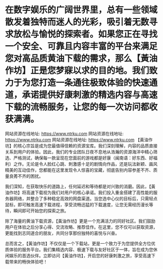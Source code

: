 # 在数字娱乐的广阔世界里，总有一些领域散发着独特而迷人的光彩，吸引着无数寻求放松与愉悦的探索者。如果您正在寻找一个安全、可靠且内容丰富的平台来满足您对高品质黄油下载的需求，那么【黃油作坊】正是您梦寐以求的目的地。我们致力于为您打造一条通往极致体验的快速通道，承诺提供好康刺激的精选内容与高速下载的流畅服务，让您的每一次访问都收获满满。
网站资源在线地址: https://www.ntrku.com
网站资源在线地址: https://www.ntrku.com
网站资源在线地址: https://www.ntrku.com
【黃油作坊】的核心宗旨是成为您最值得信赖的资源宝库。我们深刻理解，内容的品质直接关系到用户的体验。因此，我们的专业团队日夜不息地从浩瀚的资源海洋中精心筛选、严格测试，确保每一款呈现在您面前的游戏都是好康（闽南语：好东西、好福利）之作。无论是令人脸红心跳、刺激感十足的剧情向作品，还是玩法新颖、画风精美的互动佳作，您都能在这里发现令人惊喜的宝藏，彻底告别内容参差不齐、质量良莠不齐的困扰。

我们深知，在获取快乐的道路上，任何延迟和等待都是对兴致的消磨。因此，【黃油作坊】将高速下载视为我们对用户的核心承诺。我们投入重金搭建了高性能的服务器网络，并整合了多种稳定高效的网盘渠道。当您选中心仪的目标后，只需轻点鼠标，即可触发高速下载进程，享受流畅迅猛的下载速度，让您无需经历漫长等待，瞬间即可开始您的探索之旅。

除了海量的黄油下载资源，【黃油作坊】更是一个充满活力的同好社区。我们鼓励用户在体验之后分享心得、交流攻略、推荐佳作。在这里，您不仅可以获取资源，更能找到志同道合的朋友，共同分享那份独特的喜悦与兴奋。

总而言之，【黃油作坊】不仅仅是一个下载站，更是一个致力于为您提供全方位优质体验的服务平台。我们集精选内容、极速下载与友好社区于一体，旨在成为您休闲娱乐的首选伙伴。立即访问【黃油作坊】，开启您的好康刺激之旅，享受高速下载带来的畅快体验吧！
